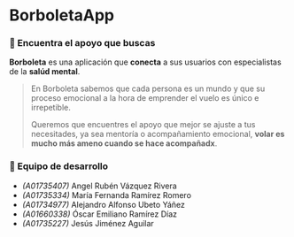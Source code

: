 # BorboletaApp

### 🦋 Encuentra el apoyo que buscas

**Borboleta** es una aplicación que **conecta** a sus usuarios con especialistas de la **salúd mental**.

> En Borboleta sabemos que cada persona es un mundo y que su proceso emocional a la hora de emprender el vuelo es único e irrepetible.
>
> Queremos que encuentres el apoyo que mejor se ajuste a tus necesitades, ya sea mentoría o acompañamiento emocional, **volar es mucho más ameno cuando se hace acompañadx**.

### 🐛 Equipo de desarrollo

- *(A01735407)* Angel Rubén Vázquez Rivera 
- *(A01735334)* María Fernanda Ramírez Romero
- *(A01734977)* Alejandro Alfonso Ubeto Yáñez
- *(A01660338)* Óscar Emiliano Ramírez Díaz
- *(A01735227)* Jesús Jiménez Aguilar